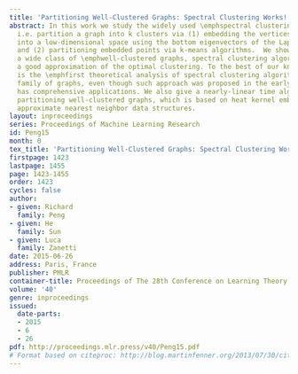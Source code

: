```yaml
---
title: 'Partitioning Well-Clustered Graphs: Spectral Clustering Works!'
abstract: In this work we study the widely used \emphspectral clustering algorithms,
  i.e. partition a graph into k clusters via (1) embedding the vertices of a graph
  into a low-dimensional space using the bottom eigenvectors of the Laplacian matrix,
  and (2) partitioning embedded points via k-means algorithms.  We show that, for
  a wide class of \emphwell-clustered graphs, spectral clustering algorithms can give
  a good approximation of the optimal clustering. To the best of our knowledge, it
  is the \emphfirst theoretical analysis of spectral clustering algorithms for a wide
  family of graphs, even though such approach was proposed in the early 1990s and
  has comprehensive applications. We also give a nearly-linear time algorithm for
  partitioning well-clustered graphs, which is based on heat kernel embeddings and
  approximate nearest neighbor data structures.
layout: inproceedings
series: Proceedings of Machine Learning Research
id: Peng15
month: 0
tex_title: 'Partitioning Well-Clustered Graphs: Spectral Clustering Works!'
firstpage: 1423
lastpage: 1455
page: 1423-1455
order: 1423
cycles: false
author:
- given: Richard
  family: Peng
- given: He
  family: Sun
- given: Luca
  family: Zanetti
date: 2015-06-26
address: Paris, France
publisher: PMLR
container-title: Proceedings of The 28th Conference on Learning Theory
volume: '40'
genre: inproceedings
issued:
  date-parts:
  - 2015
  - 6
  - 26
pdf: http://proceedings.mlr.press/v40/Peng15.pdf
# Format based on citeproc: http://blog.martinfenner.org/2013/07/30/citeproc-yaml-for-bibliographies/
---
```

